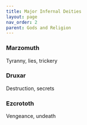 ```yaml
---
title: Major Infernal Deities
layout: page
nav_order: 2
parent: Gods and Religion
---
```


### Marzomuth
Tyranny, lies, trickery

### Druxar 
Destruction, secrets

### Ezcrototh 
Vengeance, undeath
